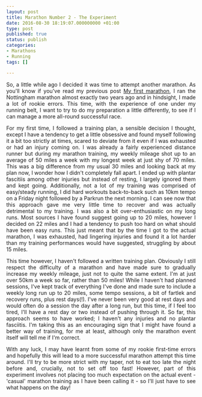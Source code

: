 ```yaml
---
layout: post
title: Marathon Number 2 - The Experiment
date: 2016-08-30 18:19:07.000000000 +01:00
type: post
published: true
status: publish
categories:
- Marathons
- Running
tags: []

---
```

<p class="western" align="JUSTIFY">So, a little while ago I decided it was time to attempt another marathon. As you'll know if you've read my previous post <a href="http://www.shegoesplaces.co.uk/MyFirstMarathon/">My first marathon</a>, I ran the Nottingham marathon almost exactly two years ago and in hindsight, I made a lot of rookie errors. This time, with the experience of one under my running belt, I want to try to do my preparation a little differently, to see if I can manage a more all-round successful race.</p>

<p class="western" align="JUSTIFY">For my first time, I followed a training plan, a sensible decision I thought, except I have a tendency to get a little obsessive and found myself following it a bit too strictly at times, scared to deviate from it even if I was exhausted or had an injury coming on. I was already a fairly experienced distance runner but during my marathon training, my weekly mileage shot up to an average of 50 miles a week with my longest week at just shy of 70 miles. This was a big difference from my usual 30 miles and looking back at my plan now, I wonder how I didn't completely fall apart. I ended up with plantar fascitiis among other injuries but instead of resting, I largely ignored them and kept going. Additionally, not a lot of my training was comprised of easy/steady running, I did hard workouts back-to-back such as 10km tempo on a Friday night followed by a Parkrun the next morning. I can see now that this approach gave me very little time to recover and was actually detrimental to my training. I was also a bit over-enthusiastic on my long runs. Most sources I have found suggest going up to 20 miles, however I decided on 22 miles and I had a tendency to push too hard on what should have been easy runs. This just meant that by the time I got to the actual marathon, I was exhausted, had lingering injuries and found it a lot harder than my training performances would have suggested, struggling by about 15 miles.</p>

<p class="western" align="JUSTIFY">This time however, I haven't followed a written training plan. Obviously I still respect the difficulty of a marathon and have made sure to gradually increase my weekly mileage, just not to quite the same extent. I'm at just over 50km a week so far, rather than 50 miles! While I haven't had planned sessions, I've kept track of everything I've done and made sure to include a weekly long run up to 20 miles, some tempo sessions, a bit of fartlek and recovery runs, plus rest days(!). I've never been very good at rest days and would often do a session the day after a long run, but this time, if I feel too tired, I'll have a rest day or two instead of pushing through it. So far, this approach seems to have worked; I haven't any injuries and no plantar fasciitis. I'm taking this as an encouraging sign that I might have found a better way of training, for me at least, although only the marathon event itself will tell me if I'm correct.</p>

<p class="western" align="JUSTIFY">With any luck, I may have learnt from some of my rookie first-time errors and hopefully this will lead to a more successful marathon attempt this time around. I'll try to be more strict with my taper, not to eat too late the night before and, crucially, not to set off too fast! However, part of this experiment involves not placing too much expectation on the actual event - 'casual' marathon training as I have been calling it - so I'll just have to see what happens on the day!</p>
